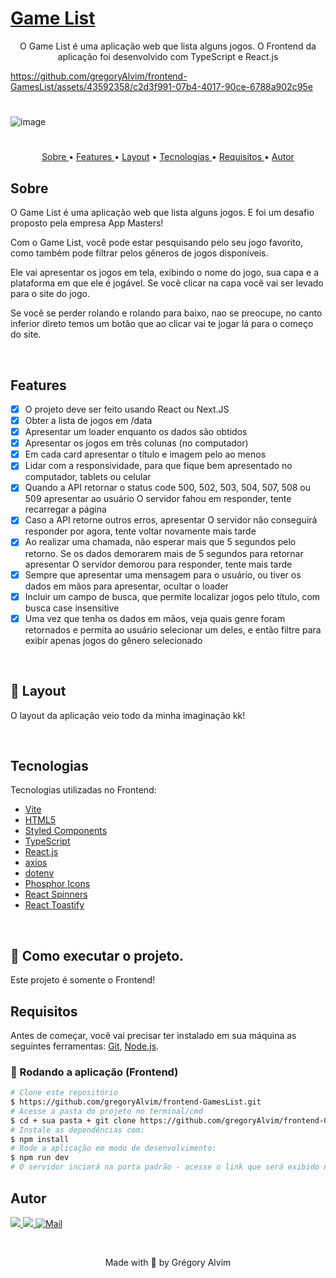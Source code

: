 <h1>
    <a href="#"> Game List </a>
</h1>

<p align="center"> O Game List é uma aplicação web que lista alguns jogos. O Frontend da aplicação foi desenvolvido com TypeScript e React.js </p>

https://github.com/gregoryAlvim/frontend-GamesList/assets/43592358/c2d3f991-07b4-4017-90ce-6788a902c95e

#

![image](https://github.com/gregoryAlvim/frontend-GamesList/assets/43592358/cfa2cadb-2532-405a-a2a5-b3fcecf760bb)

#

<p align="center">
   <a href="#sobre">Sobre </a> •
   <a href="#features"> Features </a> •
   <a href="#-layout">Layout</a> •
   <a href="#tecnologias"> Tecnologias </a> •
   <a href="#requisitos"> Requisitos </a> •
   <a href="#autor"> Autor </a> 
</p>


## Sobre

O Game List é uma aplicação web que lista alguns jogos. E foi um desafio proposto pela empresa App Masters!

Com o Game List, você pode estar pesquisando pelo seu jogo favorito, como também pode filtrar pelos gêneros de jogos disponíveis.

Ele vai apresentar os jogos em tela, exibindo o nome do jogo, sua capa e a plataforma em que ele é jogável. Se você clicar na capa você vai ser levado para o site do jogo.

Se você se perder rolando e rolando para baixo, nao se preocupe, no canto inferior direto temos um botão que ao clicar vai te jogar lá para o começo do site.

<br/>

## Features

- [x] O projeto deve ser feito usando React ou Next.JS
- [x] Obter a lista de jogos em /data
- [x] Apresentar um loader enquanto os dados são obtidos
- [x] Apresentar os jogos em três colunas (no computador)
- [x] Em cada card apresentar o título e imagem pelo ao menos
- [x] Lidar com a responsividade, para que fique bem apresentado no computador, tablets ou celular
- [x] Quando a API retornar o status code 500, 502, 503, 504, 507, 508 ou 509 apresentar ao usuário O servidor fahou em responder, tente recarregar a página
- [x] Caso a API retorne outros erros, apresentar O servidor não conseguirá responder por agora, tente voltar novamente mais tarde
- [x] Ao realizar uma chamada, não esperar mais que 5 segundos pelo retorno. Se os dados demorarem mais de 5 segundos para retornar apresentar O servidor demorou para responder, tente mais tarde
- [x] Sempre que apresentar uma mensagem para o usuário, ou tiver os dados em mãos para apresentar, ocultar o loader
- [x] Incluir um campo de busca, que permite localizar jogos pelo título, com busca case insensitive
- [x] Uma vez que tenha os dados em mãos, veja quais genre foram retornados e permita ao usuário selecionar um deles, e então filtre para exibir apenas jogos do gênero selecionado 

<br/>

## 🎨 Layout

O layout da aplicação veio todo da minha imaginação kk!

<br/>

## Tecnologias

Tecnologias utilizadas no Frontend:

- [Vite](https://vitejs.dev/)
- [HTML5](https://www.w3schools.com/html/default.asp)
- [Styled Components](https://styled-components.com/)
- [TypeScript](https://www.w3schools.com/typescript/)
- [React.js](https://pt-br.reactjs.org/)
- [axios](https://axios-http.com/ptbr/docs/intro)
- [dotenv](https://www.npmjs.com/package/dotenv)
- [Phosphor Icons](https://phosphoricons.com/)
- [React Spinners](https://www.davidhu.io/react-spinners/)
- [React Toastify](https://fkhadra.github.io/react-toastify/introduction)
  
<br/>

## 🚀 Como executar o projeto.

Este projeto é somente o Frontend!


## Requisitos

Antes de começar, você vai precisar ter instalado em sua máquina as seguintes ferramentas:
[Git](https://git-scm.com), [Node.js](https://nodejs.org/en/).

### 🎲 Rodando a aplicação (Frontend)

```bash
# Clone este repositório
$ https://github.com/gregoryAlvim/frontend-GamesList.git
# Acesse a pasta do projeto no terminal/cmd
$ cd + sua pasta + git clone https://github.com/gregoryAlvim/frontend-GamesList.git
# Instale as dependências com:
$ npm install
# Rode a aplicação em modo de desenvolvimento:
$ npm run dev
# O servidor inciará na porta padrão - acesse o link que será exibido no terminal!
```

## Autor

<div> 
  <a href="https://www.linkedin.com/in/grégory-alvim/" target="_blank">
    <img src="https://img.shields.io/badge/-LinkedIn-%230077B5?style=for-the-badge&logo=linkedin&logoColor=white" target="_blank">
  </a>

  <a href="https://instagram.com/gregori_alvim" target="_blank">
    <img src="https://img.shields.io/badge/-Instagram-%23E4405F?style=for-the-badge&logo=instagram&logoColor=white" target="_blank">
  </a>

  <a href = "mailto:gregori.alvim@gmail.com">
    <img alt="Mail" src="https://img.shields.io/badge/Gmail-D14836?style=for-the-badge&logo=gmail&logoColor=white">
  </a>
</div>


&nbsp;


<p align="center"> Made with 💙 by Grégory Alvim </p>
